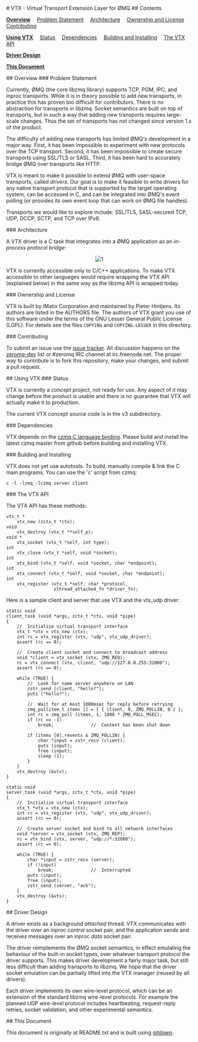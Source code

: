 
<A name="toc1-3" title="VTX - Virtual Transport Extension Layer for ØMQ" />
# VTX - Virtual Transport Extension Layer for ØMQ

<A name="toc2-6" title="Contents" />
## Contents


**<a href="#toc2-11">Overview</a>**
&emsp;<a href="#toc3-14">Problem Statement</a>
&emsp;<a href="#toc3-25">Architecture</a>
&emsp;<a href="#toc3-61">Ownership and License</a>
&emsp;<a href="#toc3-66">Contributing</a>

**<a href="#toc2-71">Using VTX</a>**
&emsp;<a href="#toc3-74">Status</a>
&emsp;<a href="#toc3-81">Dependencies</a>
&emsp;<a href="#toc3-86">Building and Installing</a>
&emsp;<a href="#toc3-93">The VTX API</a>

**<a href="#toc2-174">Driver Design</a>**

**<a href="#toc2-183">This Document</a>**

<A name="toc2-11" title="Overview" />
## Overview

<A name="toc3-14" title="Problem Statement" />
### Problem Statement

Currently, ØMQ (the core libzmq library) supports TCP, PGM, IPC, and inproc transports. While it is in theory possible to add new transports, in practice this has proven too difficult for contributors. There is no abstraction for transports in libzmq. Socket semantics are built on top of transports, but in such a way that adding new transports requires large-scale changes. Thus the set of transports has not changed since version 1.x of the product.

The difficulty of adding new transports has limited ØMQ's development in a major way. First, it has been impossible to experiment with new protocols over the TCP transport. Second, it has been impossible to create secure transports using SSL/TLS or SASL. Third, it has been hard to accurately bridge ØMQ over transports like HTTP.

VTX is meant to make it possible to extend ØMQ with user-space transports, called *drivers*. Our goal is to make it feasible to write drivers for any native transport protocol that is supported by the target operating system, can be accessed in C, and can be integrated into ØMQ's event polling (or provides its own event loop that can work on ØMQ file handles).

Transports we would like to explore include: SSL/TLS, SASL-secured TCP, UDP, DCCP, SCTP, and TCP over IPv6.

<A name="toc3-25" title="Architecture" />
### Architecture

A VTX driver is a C task that integrates into a ØMQ application as an *in-process protocol bridge*:

<center>
<img src="https://github.com/imatix/vtx/raw/master/images/README_1.png" alt="1">
</center>

VTX is currently accessible only to C/C++ applications. To make VTX accessible to other languages would require wrapping the VTX API (explained below) in the same way as the libzmq API is wrapped today.

<A name="toc3-61" title="Ownership and License" />
### Ownership and License

VTX is built by iMatix Corporation and maintained by Pieter Hintjens. Its authors are listed in the AUTHORS file. The authors of VTX grant you use of this software under the terms of the GNU Lesser General Public License (LGPL). For details see the files `COPYING` and `COPYING.LESSER` in this directory.

<A name="toc3-66" title="Contributing" />
### Contributing

To submit an issue use the [issue tracker](http://github.com/pieter/vtx/issues). All discussion happens on the [zeromq-dev](zeromq-dev@lists.zeromq.org) list or #zeromq IRC channel at irc.freenode.net. The proper way to contribute is to fork this repository, make your changes, and submit a pull request.

<A name="toc2-71" title="Using VTX" />
## Using VTX

<A name="toc3-74" title="Status" />
### Status

VTX is currently a *concept* project, not ready for use. Any aspect of it may change before the product is usable and there is no guarantee that VTX will actually make it to production.

The current VTX concept source code is in the v3 subdirectory.

<A name="toc3-81" title="Dependencies" />
### Dependencies

VTX depends on the [czmq C language binding](http://czmq.zeromq.org). Please build and install the latest czmq master from github before building and installing VTX.

<A name="toc3-86" title="Building and Installing" />
### Building and Installing

VTX does not yet use autotools. To build, manually compile & link the C main programs. You can use the 'c' script from czmq:

    c -l -lzmq -lczmq server client

<A name="toc3-93" title="The VTX API" />
### The VTX API

The VTX API has these methods:

    vtx_t *
        vtx_new (zctx_t *ctx);
    void
        vtx_destroy (vtx_t **self_p);
    void *
        vtx_socket (vtx_t *self, int type);
    int
        vtx_close (vtx_t *self, void *socket);
    int
        vtx_bind (vtx_t *self, void *socket, char *endpoint);
    int
        vtx_connect (vtx_t *self, void *socket, char *endpoint);
    int
        vtx_register (vtx_t *self, char *protocol,
                      zthread_attached_fn *driver_fn);

Here is a sample client and server that use VTX and the vtx_udp driver:

    static void
    client_task (void *args, zctx_t *ctx, void *pipe)
    {
        //  Initialize virtual transport interface
        vtx_t *vtx = vtx_new (ctx);
        int rc = vtx_register (vtx, "udp", vtx_udp_driver);
        assert (rc == 0);

        //  Create client socket and connect to broadcast address
        void *client = vtx_socket (vtx, ZMQ_REQ);
        rc = vtx_connect (vtx, client, "udp://127.0.0.255:32000");
        assert (rc == 0);

        while (TRUE) {
            //  Look for name server anywhere on LAN
            zstr_send (client, "hello?");
            puts ("hello?");

            //  Wait for at most 1000msec for reply before retrying
            zmq_pollitem_t items [] = { { client, 0, ZMQ_POLLIN, 0 } };
            int rc = zmq_poll (items, 1, 1000 * ZMQ_POLL_MSEC);
            if (rc == -1)
                break;              //  Context has been shut down

            if (items [0].revents & ZMQ_POLLIN) {
                char *input = zstr_recv (client);
                puts (input);
                free (input);
                sleep (1);
            }
        }
        vtx_destroy (&vtx);
    }

    static void
    server_task (void *args, zctx_t *ctx, void *pipe)
    {
        //  Initialize virtual transport interface
        vtx_t *vtx = vtx_new (ctx);
        int rc = vtx_register (vtx, "udp", vtx_udp_driver);
        assert (rc == 0);

        //  Create server socket and bind to all network interfaces
        void *server = vtx_socket (vtx, ZMQ_REP);
        rc = vtx_bind (vtx, server, "udp://*:32000");
        assert (rc == 0);

        while (TRUE) {
            char *input = zstr_recv (server);
            if (!input)
                break;              //  Interrupted
            puts (input);
            free (input);
            zstr_send (server, "ack");
        }
        vtx_destroy (&vtx);
    }

<A name="toc2-174" title="Driver Design" />
## Driver Design

A driver exists as a background *attached* thread. VTX communicates with the driver over an inproc *control* socket pair, and the application sends and receives messages over an inproc *data* socket pair.

The driver reimplements the ØMQ socket semantics, in effect emulating the behaviour of the built-in socket types, over whatever transport protocol the driver supports. This makes driver development a fairly major task, but still less difficult than adding transports to libzmq. We hope that the driver socket emulation can be partially lifted into the VTX manager (reused by all drivers).

Each driver implements its own wire-level protocol, which can be an extension of the standard libzmq wire-level protocols. For example the planned UDP wire-level protocol includes heartbeating, request-reply retries, socket validation, and other experimental semantics.

<A name="toc2-183" title="This Document" />
## This Document

This document is originally at README.txt and is built using [gitdown](http://github.com/imatix/gitdown).


